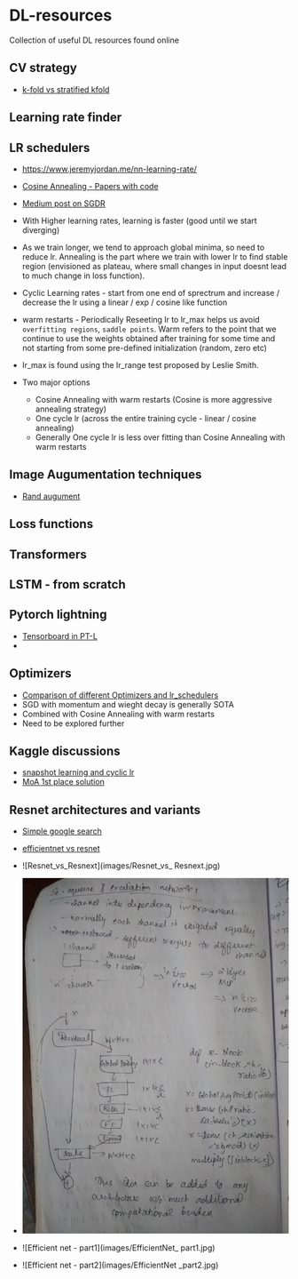 # DL-resources
Collection of useful DL resources found online

## CV strategy
- [k-fold vs stratified kfold](https://www.google.com/search?q=when+to+use+kfold+and+when+to+use+stratified+k+fold&oq=when+to+use+kfold+and+when+to+use+stratified+k+fold&aqs=chrome..69i57.12117j0j1&sourceid=chrome&ie=UTF-8)

## Learning rate finder


## LR schedulers
- https://www.jeremyjordan.me/nn-learning-rate/
- [Cosine Annealing - Papers with code](https://paperswithcode.com/method/cosine-annealing)
- [Medium post on SGDR](https://towardsdatascience.com/https-medium-com-reina-wang-tw-stochastic-gradient-descent-with-restarts-5f511975163)

- With Higher learning rates, learning is faster (good until we start diverging)
- As we train longer, we tend to approach global minima, so need to reduce lr. Annealing is the part where we train with lower lr to find stable region (envisioned as plateau, where small changes in input doesnt lead to much change in loss function).
- Cyclic Learning rates - start from one end of sprectrum and increase / decrease the lr using a linear / exp / cosine like function
- warm restarts - Periodically Reseeting lr to lr_max helps us avoid `overfitting regions`, `saddle points`. Warm refers to the point that we continue to use the weights obtained after training for some time and not starting from some pre-defined initialization (random, zero etc)
- lr_max is found using the lr_range test proposed by Leslie Smith. 
- Two major options 
	- Cosine Annealing with warm restarts (Cosine is more aggressive annealing strategy)
	- One cycle lr (across the entire training cycle - linear / cosine annealing)
	- Generally One cycle lr is less over fitting than Cosine Annealing with warm restarts


## Image Augumentation techniques
- [Rand augument](https://github.com/ildoonet/pytorch-randaugment)

## Loss functions


## Transformers


## LSTM - from scratch


## Pytorch lightning
- [Tensorboard in PT-L](https://learnopencv.com/tensorboard-with-pytorch-lightning/)
- 

## Optimizers

- [Comparison of different Optimizers and lr_schedulers](https://medium.com/vitalify-asia/whats-up-with-deep-learning-optimizers-since-adam-5c1d862b9db0)
- SGD with momentum and wieght decay is generally SOTA
- Combined with Cosine Annealing with warm restarts
- Need to be explored further


## Kaggle discussions
- [snapshot learning and cyclic lr](https://www.kaggle.com/c/tgs-salt-identification-challenge/discussion/65347)
- [MoA 1st place solution](https://www.kaggle.com/c/lish-moa/discussion/201510#1102840)


## Resnet architectures and variants
- [Simple google search](https://www.google.com/search?q=resnest+vs+resnet&oq=resnest+vs+resnet&aqs=chrome..69i57.8285j0j1&sourceid=chrome&ie=UTF-8)
- [efficientnet vs resnet](https://www.google.com/search?sxsrf=ALeKk036AhcaMIAokeRmDgNNIimBiwpANA%3A1610412708874&ei=pPL8X-3rNIOO4-EPq4qzyAU&q=efficientnet+vs+resnet&oq=efficie&gs_lcp=CgZwc3ktYWIQAxgBMgsIABCxAxDJAxCRAjIECAAQQzIFCAAQkQIyBwgAELEDEEMyBAgAEEMyBwgAELEDEEMyAggAMgIIADICCAAyAggAOgQIABBHOgQIIxAnOggIABDJAxCRAjoICAAQsQMQgwE6DgguELEDEIMBEMcBEKMCOggILhCxAxCDAToFCAAQsQNQ7pUBWMSfAWDRqgFoAHAEeAGAAaYCiAGkBpIBBTYuMC4xmAEAoAEBqgEHZ3dzLXdpesgBCMABAQ&sclient=psy-ab)

- ![Resnet_vs_Resnext](images/Resnet_vs_ Resnext.jpg)
- ![Squeeze and excitation](images/squeeze_excitation.jpg)
- ![Efficient net - part1](images/EfficientNet_ part1.jpg)
- ![Efficient net - part2](images/EfficientNet _part2.jpg)
